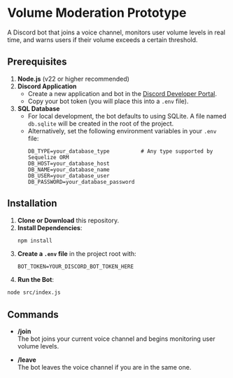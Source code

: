 # Volume Moderation Prototype

A Discord bot that joins a voice channel, monitors user volume levels in real time, and warns users if their volume exceeds a certain threshold.

## Prerequisites

1. **Node.js** (v22 or higher recommended)  
2. **Discord Application**  
   - Create a new application and bot in the [Discord Developer Portal](https://discord.com/developers/applications).  
   - Copy your bot token (you will place this into a `.env` file).
3. **SQL Database**
   - For local development, the bot defaults to using SQLite. A file named `db.sqlite` will be created in the root of the project.
   - Alternatively, set the following environment variables in your `.env` file:
     ```env
     DB_TYPE=your_database_type          # Any type supported by Sequelize ORM
     DB_HOST=your_database_host
     DB_NAME=your_database_name
     DB_USER=your_database_user
     DB_PASSWORD=your_database_password
     ```

## Installation

1. **Clone or Download** this repository.  
2. **Install Dependencies**:  
   ```bash
   npm install
   ```
3. **Create a `.env` file** in the project root with:
   ```env
   BOT_TOKEN=YOUR_DISCORD_BOT_TOKEN_HERE
   ```
4. **Run the Bot**:
  ```bash
  node src/index.js
  ```
## Commands

  - **/join**  
    The bot joins your current voice channel and begins monitoring user volume levels.
  
  - **/leave**  
    The bot leaves the voice channel if you are in the same one.
